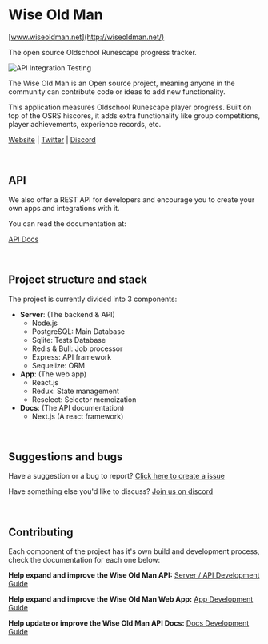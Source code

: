 # Wise Old Man

[www.wiseoldman.net](http://wiseoldman.net/)

The open source Oldschool Runescape progress tracker.

![API Integration Testing](https://github.com/psikoi/wise-old-man/workflows/API%20Integration%20Testing/badge.svg)

The Wise Old Man is an Open source project, meaning anyone in the community can contribute code or ideas to add new functionality.

This application measures Oldschool Runescape player progress. Built on top of the OSRS hiscores, it adds extra functionality like group competitions, player achievements, experience records, etc.

[Website](http://wiseoldman.net/) |
[Twitter](https://twitter.com/wise_old_man_rs) |
[Discord](https://discord.gg/NzYmDe)

<br />

## API

We also offer a REST API for developers and encourage you to create your own apps and integrations with it.

You can read the documentation at:

[API Docs](http://wiseoldman.net/docs)

<br />

## Project structure and stack

The project is currently divided into 3 components:

- **Server**: (The backend & API)
  - Node.js
  - PostgreSQL: Main Database
  - Sqlite: Tests Database
  - Redis & Bull: Job processor
  - Express: API framework
  - Sequelize: ORM
- **App**: (The web app)
  - React.js
  - Redux: State management
  - Reselect: Selector memoization
- **Docs**: (The API documentation)
  - Next.js (A react framework)

<br />

## Suggestions and bugs

Have a suggestion or a bug to report? [Click here to create a issue](https://github.com/psikoi/wise-old-man/issues)

Have something else you'd like to discuss? [Join us on discord](https://discord.gg/NzYmDe)

<br />

## Contributing

Each component of the project has it's own build and development process, check the documentation for each one below:

**Help expand and improve the Wise Old Man API:** [Server / API Development Guide](https://github.com/psikoi/wise-old-man/blob/master/.github/contributing/server-guide.md)

**Help expand and improve the Wise Old Man Web App:** [App Development Guide](https://github.com/psikoi/wise-old-man/blob/master/.github/contributing/app-guide.md)

**Help update or improve the Wise Old Man API Docs:** [Docs Development Guide](https://github.com/psikoi/wise-old-man/blob/master/.github/contributing/docs-guide.md)
